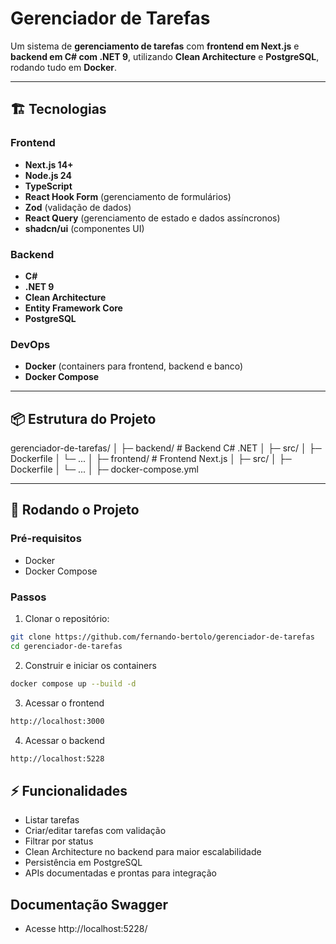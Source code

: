 # Gerenciador de Tarefas

Um sistema de **gerenciamento de tarefas** com **frontend em Next.js** e **backend em C# com .NET 9**, utilizando **Clean Architecture** e **PostgreSQL**, rodando tudo em **Docker**.

---

## 🏗️ Tecnologias

### Frontend
- **Next.js 14+**
- **Node.js 24**
- **TypeScript**
- **React Hook Form** (gerenciamento de formulários)
- **Zod** (validação de dados)
- **React Query** (gerenciamento de estado e dados assíncronos)
- **shadcn/ui** (componentes UI)

### Backend
- **C#**
- **.NET 9**
- **Clean Architecture**
- **Entity Framework Core**
- **PostgreSQL**

### DevOps
- **Docker** (containers para frontend, backend e banco)
- **Docker Compose**

---

## 📦 Estrutura do Projeto

gerenciador-de-tarefas/
│
├─ backend/ # Backend C# .NET
│ ├─ src/
│ ├─ Dockerfile
│ └─ ...
│
├─ frontend/ # Frontend Next.js
│ ├─ src/
│ ├─ Dockerfile
│ └─ ...
│
├─ docker-compose.yml

---

## 🚀 Rodando o Projeto

### Pré-requisitos
- Docker
- Docker Compose

### Passos

1. Clonar o repositório:

```bash
git clone https://github.com/fernando-bertolo/gerenciador-de-tarefas
cd gerenciador-de-tarefas
```

2. Construir e iniciar os containers

```bash
docker compose up --build -d
```

3. Acessar o frontend

```bash
http://localhost:3000
```

4. Acessar o backend

```bash
http://localhost:5228
```

## ⚡ Funcionalidades

- Listar tarefas
- Criar/editar tarefas com validação
- Filtrar por status
- Clean Architecture no backend para maior escalabilidade
- Persistência em PostgreSQL
- APIs documentadas e prontas para integração


## Documentação Swagger

- Acesse http://localhost:5228/